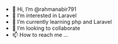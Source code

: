 - 👋 Hi, I’m @rahmanabir791
- 👀 I’m interested in Laravel
- 🌱 I’m currently learning php and Laravel
- 💞️ I’m looking to collaborate 
- 📫 How to reach me ...

<!---
rahmanabir791/rahmanabir791 is a ✨ special ✨ repository because its `README.md` (this file) appears on your GitHub profile.
You can click the Preview link to take a look at your changes.
--->
